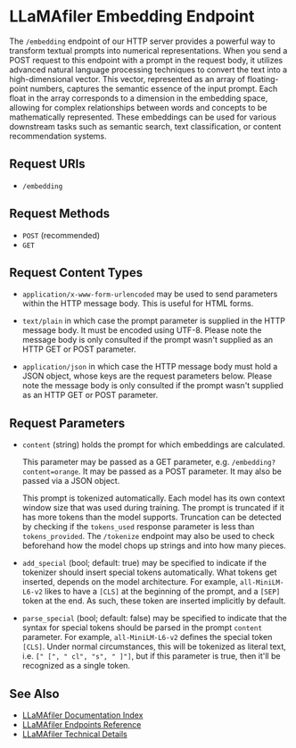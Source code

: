 # LLaMAfiler Embedding Endpoint

The `/embedding` endpoint of our HTTP server provides a powerful way to
transform textual prompts into numerical representations. When you send
a POST request to this endpoint with a prompt in the request body, it
utilizes advanced natural language processing techniques to convert the
text into a high-dimensional vector. This vector, represented as an
array of floating-point numbers, captures the semantic essence of the
input prompt. Each float in the array corresponds to a dimension in the
embedding space, allowing for complex relationships between words and
concepts to be mathematically represented. These embeddings can be used
for various downstream tasks such as semantic search, text
classification, or content recommendation systems.

## Request URIs

- `/embedding`

## Request Methods

- `POST` (recommended)
- `GET`

## Request Content Types

- `application/x-www-form-urlencoded` may be used to send parameters
  within the HTTP message body. This is useful for HTML forms.

- `text/plain` in which case the prompt parameter is supplied in the
  HTTP message body. It must be encoded using UTF-8. Please note the
  message body is only consulted if the prompt wasn't supplied as an
  HTTP GET or POST parameter.

- `application/json` in which case the HTTP message body must hold a
  JSON object, whose keys are the request parameters below. Please note
  the message body is only consulted if the prompt wasn't supplied as an
  HTTP GET or POST parameter.

## Request Parameters

- `content` (string) holds the prompt for which embeddings are
  calculated.
  
  This parameter may be passed as a GET parameter, e.g.
  `/embedding?content=orange`. It may be passed as a POST parameter. It
  may also be passed via a JSON object.
  
  This prompt is tokenized automatically. Each model has its own context
  window size that was used during training. The prompt is truncated if
  it has more tokens than the model supports. Truncation can be detected
  by checking if the `tokens_used` response parameter is less than
  `tokens_provided`. The `/tokenize` endpoint may also be used to check
  beforehand how the model chops up strings and into how many pieces.

- `add_special` (bool; default: true) may be specified to indicate if
  the tokenizer should insert special tokens automatically. What tokens
  get inserted, depends on the model architecture. For example,
  `all-MiniLM-L6-v2` likes to have a `[CLS]` at the beginning of the
  prompt, and a `[SEP]` token at the end. As such, these token are
  inserted implicitly by default.

- `parse_special` (bool; default: false) may be specified to indicate
  that the syntax for special tokens should be parsed in the prompt
  `content` parameter. For example, `all-MiniLM-L6-v2` defines the
  special token `[CLS]`. Under normal circumstances, this will be
  tokenized as literal text, i.e. `[" [", " cl", "s", " ]"]`, but if
  this parameter is true, then it'll be recognized as a single token.

## See Also

- [LLaMAfiler Documentation Index](index.md)
- [LLaMAfiler Endpoints Reference](endpoints.md)
- [LLaMAfiler Technical Details](technical_details.md)
